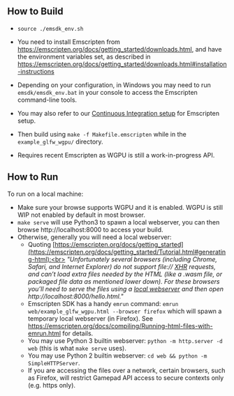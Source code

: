 ## How to Build

- `source ./emsdk_env.sh`

- You need to install Emscripten from https://emscripten.org/docs/getting_started/downloads.html, and have the environment variables set, as described in https://emscripten.org/docs/getting_started/downloads.html#installation-instructions

- Depending on your configuration, in Windows you may need to run `emsdk/emsdk_env.bat` in your console to access the Emscripten command-line tools.

- You may also refer to our [Continuous Integration setup](https://github.com/ocornut/imgui/tree/master/.github/workflows) for Emscripten setup.

- Then build using `make -f Makefile.emscripten` while in the `example_glfw_wgpu/` directory.

- Requires recent Emscripten as WGPU is still a work-in-progress API.

## How to Run

To run on a local machine:
- Make sure your browse supports WGPU and it is enabled. WGPU is still WIP not enabled by default in most browser.
- `make serve` will use Python3 to spawn a local webserver, you can then browse http://localhost:8000 to access your build.
- Otherwise, generally you will need a local webserver:
  - Quoting [https://emscripten.org/docs/getting_started](https://emscripten.org/docs/getting_started/Tutorial.html#generating-html):<br>
_"Unfortunately several browsers (including Chrome, Safari, and Internet Explorer) do not support file:// [XHR](https://emscripten.org/docs/site/glossary.html#term-xhr) requests, and can’t load extra files needed by the HTML (like a .wasm file, or packaged file data as mentioned lower down). For these browsers you’ll need to serve the files using a [local webserver](https://emscripten.org/docs/getting_started/FAQ.html#faq-local-webserver) and then open http://localhost:8000/hello.html."_
  - Emscripten SDK has a handy `emrun` command: `emrun web/example_glfw_wgpu.html --browser firefox` which will spawn a temporary local webserver (in Firefox). See https://emscripten.org/docs/compiling/Running-html-files-with-emrun.html for details.
  - You may use Python 3 builtin webserver: `python -m http.server -d web` (this is what `make serve` uses).
  - You may use Python 2 builtin webserver: `cd web && python -m SimpleHTTPServer`.
  - If you are accessing the files over a network, certain browsers, such as Firefox, will restrict Gamepad API access to secure contexts only (e.g. https only).
